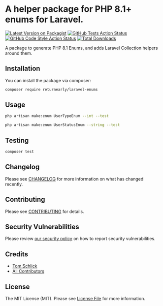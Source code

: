 # A helper package for PHP 8.1+ enums for Laravel.

[![Latest Version on Packagist](https://img.shields.io/packagist/v/returnearly/laravel-enums.svg?style=flat-square)](https://packagist.org/packages/returnearly/laravel-enums)
[![GitHub Tests Action Status](https://img.shields.io/github/actions/workflow/status/returnearly/laravel-enums/run-tests.yml?branch=main&label=tests&style=flat-square)](https://github.com/returnearly/laravel-enums/actions?query=workflow%3Arun-tests+branch%3Amain)
[![GitHub Code Style Action Status](https://img.shields.io/github/actions/workflow/status/returnearly/laravel-enums/fix-php-code-style-issues.yml?branch=main&label=code%20style&style=flat-square)](https://github.com/returnearly/laravel-enums/actions?query=workflow%3A"Fix+PHP+code+style+issues"+branch%3Amain)
[![Total Downloads](https://img.shields.io/packagist/dt/returnearly/laravel-enums.svg?style=flat-square)](https://packagist.org/packages/returnearly/laravel-enums)

A package to generate PHP 8.1 Enums, and adds Laravel Collection helpers around them. 

## Installation

You can install the package via composer:

```bash
composer require returnearly/laravel-enums
```

## Usage

```sh
php artisan make:enum UserTypeEnum --int --test
```

```sh
php artisan make:enum UserStatusEnum --string --test
```

## Testing

```bash
composer test
```

## Changelog

Please see [CHANGELOG](CHANGELOG.md) for more information on what has changed recently.

## Contributing

Please see [CONTRIBUTING](CONTRIBUTING.md) for details.

## Security Vulnerabilities

Please review [our security policy](../../security/policy) on how to report security vulnerabilities.

## Credits

- [Tom Schlick](https://github.com/tomschlick)
- [All Contributors](../../contributors)

## License

The MIT License (MIT). Please see [License File](LICENSE.md) for more information.
